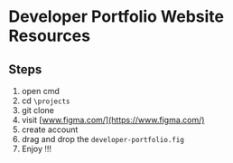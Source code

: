 # Developer Portfolio Website Resources

## Steps

1. open cmd
2. cd `\projects`
3. git clone
4. visit [www.figma.com/](https://www.figma.com/)
5. create account
6. drag and drop the `developer-portfolio.fig`
7. Enjoy !!!
